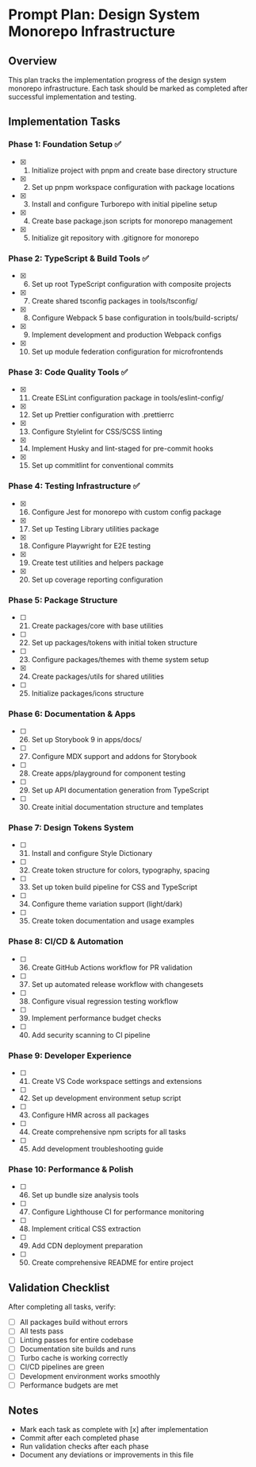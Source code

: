 # Prompt Plan: Design System Monorepo Infrastructure

## Overview

This plan tracks the implementation progress of the design system monorepo
infrastructure. Each task should be marked as completed after successful
implementation and testing.

## Implementation Tasks

### Phase 1: Foundation Setup ✅

- [x] 1. Initialize project with pnpm and create base directory structure
- [x] 2. Set up pnpm workspace configuration with package locations
- [x] 3. Install and configure Turborepo with initial pipeline setup
- [x] 4. Create base package.json scripts for monorepo management
- [x] 5. Initialize git repository with .gitignore for monorepo

### Phase 2: TypeScript & Build Tools ✅

- [x] 6. Set up root TypeScript configuration with composite projects
- [x] 7. Create shared tsconfig packages in tools/tsconfig/
- [x] 8. Configure Webpack 5 base configuration in tools/build-scripts/
- [x] 9. Implement development and production Webpack configs
- [x] 10. Set up module federation configuration for microfrontends

### Phase 3: Code Quality Tools ✅

- [x] 11. Create ESLint configuration package in tools/eslint-config/
- [x] 12. Set up Prettier configuration with .prettierrc
- [x] 13. Configure Stylelint for CSS/SCSS linting
- [x] 14. Implement Husky and lint-staged for pre-commit hooks
- [x] 15. Set up commitlint for conventional commits

### Phase 4: Testing Infrastructure ✅

- [x] 16. Configure Jest for monorepo with custom config package
- [x] 17. Set up Testing Library utilities package
- [x] 18. Configure Playwright for E2E testing
- [x] 19. Create test utilities and helpers package
- [x] 20. Set up coverage reporting configuration

### Phase 5: Package Structure

- [ ] 21. Create packages/core with base utilities
- [ ] 22. Set up packages/tokens with initial token structure
- [ ] 23. Configure packages/themes with theme system setup
- [x] 24. Create packages/utils for shared utilities
- [ ] 25. Initialize packages/icons structure

### Phase 6: Documentation & Apps

- [ ] 26. Set up Storybook 9 in apps/docs/
- [ ] 27. Configure MDX support and addons for Storybook
- [ ] 28. Create apps/playground for component testing
- [ ] 29. Set up API documentation generation from TypeScript
- [ ] 30. Create initial documentation structure and templates

### Phase 7: Design Tokens System

- [ ] 31. Install and configure Style Dictionary
- [ ] 32. Create token structure for colors, typography, spacing
- [ ] 33. Set up token build pipeline for CSS and TypeScript
- [ ] 34. Configure theme variation support (light/dark)
- [ ] 35. Create token documentation and usage examples

### Phase 8: CI/CD & Automation

- [ ] 36. Create GitHub Actions workflow for PR validation
- [ ] 37. Set up automated release workflow with changesets
- [ ] 38. Configure visual regression testing workflow
- [ ] 39. Implement performance budget checks
- [ ] 40. Add security scanning to CI pipeline

### Phase 9: Developer Experience

- [ ] 41. Create VS Code workspace settings and extensions
- [ ] 42. Set up development environment setup script
- [ ] 43. Configure HMR across all packages
- [ ] 44. Create comprehensive npm scripts for all tasks
- [ ] 45. Add development troubleshooting guide

### Phase 10: Performance & Polish

- [ ] 46. Set up bundle size analysis tools
- [ ] 47. Configure Lighthouse CI for performance monitoring
- [ ] 48. Implement critical CSS extraction
- [ ] 49. Add CDN deployment preparation
- [ ] 50. Create comprehensive README for entire project

## Validation Checklist

After completing all tasks, verify:

- [ ] All packages build without errors
- [ ] All tests pass
- [ ] Linting passes for entire codebase
- [ ] Documentation site builds and runs
- [ ] Turbo cache is working correctly
- [ ] CI/CD pipelines are green
- [ ] Development environment works smoothly
- [ ] Performance budgets are met

## Notes

- Mark each task as complete with [x] after implementation
- Commit after each completed phase
- Run validation checks after each phase
- Document any deviations or improvements in this file
